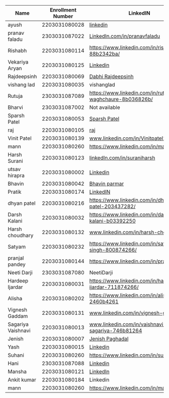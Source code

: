 |Name|Enrollment Number | LinkedIN | Github |
|---|---|---|---|
| ayush | 2203031080028 | [linkedin](https://www.linkedin.com/in/ayushx4/) | [github](https://www.github.com/ayushx4)
|pranav faladu|2303031087022|[LinkedIn.com/in/pranavfaladu](https://www.linkedin.com/in/pranav-faladu/)|[github.com/pranavfaladu](https://github.com/PranavFaladu/Full_Stack_Bootcamp/tree/main) 
|Rishabh|2203031080114|https://www.linkedin.com/in/rishabh-rai-88b2342ba/|[rishabh653](https://github.com/Rishabhrai29)|
|Vekariya Aryan|2203031080125|[Linkedin](https://www.linkedin.com/in/aaryan-vekariya-647257272/)|[GitHub](https://github.com/aaryanvekariya)|
|Rajdeepsinh|2203031080069|[Dabhi Rajdeepsinh](https://www.linkedin.com/in/dabhi-rajdeepsinh-68a46b2a9/)|[Rajdeepsinh1410](https://github.com/Rajdeepsinh1410/)|
|vishang lad | 2203031080035 | vishanglad | https://github.com/vishangl |
|Rutuja|2303031087089|https://www.linkedin.com/in/rutuja-waghchaure-8b036826b/|https://github.com/rutujawaghchaure|
| Bharvi | 2303031087002 | Not available | bharvivaland |
|Sparsh Patel|2203031080053|[Sparsh Patel](https://www.linkedin.com/in/sparsh-patel-53aa24294/)|[SparshPatel1115](https://github.com/SparshPatel1115)|
|raj|2203031080105|[raj](https://www.linkedin.com/in/raj-patel-45370b33a/)|https://github.com/RajPatel08 |
|Vinit Patel| 2203031080139 | www.linkedin.com/in/Vinitpatel28 | https://github.com/Vinitpatel28|
| mann |2203031080260|https://www.linkedin.com/in/mannsolanki/|https://github.com/HarmonyHacker/|
|Harsh Surani|2203031080123|[linkedIn.com/in/suraniharsh](https://www.linkedin.com/in/suraniharsh/)|[github.com/suraniharsh](https://github.com/suraniharsh)|
|utsav hirapra|2203031080002|[Linkedin](https://www.linkedin.com/in/utsav-hirapra-6078b6271/)|[GitHub](https://github.com/utsav1213)|
|Bhavin|2203031080042| [Bhavin parmar](https://www.linkedin.com/in/bhavin-parmar-2b7a362b0)|[bhavinbvn](https://github.com/bhavinbvn)|
|Pratik| 2203031080174|[LinkedIN](https://www.linkedin.com/in/pratik-patel-17891b23a/)|[Github](https://github.com/Pratik00531)|
|dhyan patel|2203031080216|https://www.linkedin.com/in/dhyan-patel-203437282/|https://github.com/dhyanpatel3|
| Darsh Kalani | 2203031080032 |https://www.linkedin.com/in/darsh-kalani-b03392250 |https://github.com/Darshkalani28|
|Harsh choudhary|2203031080132|www.linkedin.com/in/harsh-choudhary5|https://github.com/mrHarshchoudhary|
|Satyam|2203031080232|https://www.linkedin.com/in/satyam-singh-800874266/|https://github.com/mrSinghSatyam|
|pranjal pandey|2203031080144|https://www.linkedin.com/in/pranjal15/|https://github.com/Pranjallpandey1504|
|Neeti Darji|2303031087080|NeetiDarji|NeetiDarji|
|Hardeep Ijardar|2203031080031|https://www.linkedin.com/in/hardeep-ijardar-711874266/|https://github.com/HardeepIjardar|
|Alisha |2203031080202|https://www.linkedin.com/in/alisha-kaur-2460b4261|Alishakaur431|
|Vignesh Gaddam|2203031080131|www.linkedin.com/in/vignesh-gaddam|https://github.com/mrvigneshgaddam|
|Sagariya Vaishnavi|2203031080013|www.linkedin.com/in/vaishnavi-sagariya-746b81264|https://github.com/sagariyavaishnavi 
|Jenish|2203031080007|[Jenish Paghadal](https://www.linkedin.com/in/jenish-paghadal-391a17259/)|[ItsJesh](https://github.com/ItsJESH/)|
|Yash|2203031080015|[Linkedin](https://www.linkedin.com/in/yash-sakhareliya/)|[Github](https://github.com/YashSakhareliya/)|
| Suhani | 2203031080260 | https://www.linkedin.com/in/suhanitandel | https://github.com/SuhaniTandel |
|Hani|2303031087088|[Linkedin](https://www.linkedin.com/in/hani-vaghani-440a7b271)|[GitHub](https://github.com/hanivaghani)|
|Mansha|2203031080121|[LinkedIn](www.linkedin.com/in/mansha-soni-321193270)|[Github](https://github.com/mansha-6)|
|Ankit kumar|2203031080184|Linkedin|[Github](https://github.com/Ankiitsuthar)|
| mann |2203031080260|https://www.linkedin.com/in/mannsolanki/|https://github.com/HarmonyHacker/|
